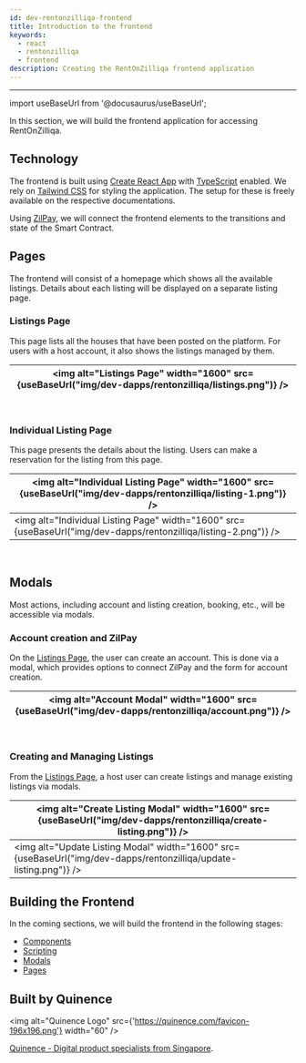 ```yaml
---
id: dev-rentonzilliqa-frontend
title: Introduction to the frontend
keywords:
  - react
  - rentonzilliqa
  - frontend
description: Creating the RentOnZilliqa frontend application
---
```


---

import useBaseUrl from '@docusaurus/useBaseUrl';

In this section, we will build the frontend application for accessing RentOnZilliqa.

## Technology

The frontend is built using [Create React App](https://github.com/facebook/create-react-app) with [TypeScript](https://www.typescriptlang.org) enabled. We rely on [Tailwind CSS](https://tailwindcss.com) for styling the application. The setup for these is freely available on the respective documentations.

Using [ZilPay](https://zilpay.io), we will connect the frontend elements to the transitions and state of the Smart Contract.

## Pages

The frontend will consist of a homepage which shows all the available listings. Details about each listing will be displayed on a separate listing page.

### Listings Page

This page lists all the houses that have been posted on the platform. For users with a host account, it also shows the listings managed by them.

| <img alt="Listings Page" width="1600" src={useBaseUrl("img/dev-dapps/rentonzilliqa/listings.png")} /> |
| ----------------------------------------------------------------------------------------------------- |

<br />

### Individual Listing Page

This page presents the details about the listing. Users can make a reservation for the listing from this page.

| <img alt="Individual Listing Page" width="1600" src={useBaseUrl("img/dev-dapps/rentonzilliqa/listing-1.png")} /> |
| ---------------------------------------------------------------------------------------------------------------- |
| <img alt="Individual Listing Page" width="1600" src={useBaseUrl("img/dev-dapps/rentonzilliqa/listing-2.png")} /> |

<br />

## Modals

Most actions, including account and listing creation, booking, etc., will be accessible via modals.

### Account creation and ZilPay

On the [Listings Page](#listings-page), the user can create an account. This is done via a modal, which provides options to connect ZilPay and the form for account creation.

| <img alt="Account Modal" width="1600" src={useBaseUrl("img/dev-dapps/rentonzilliqa/account.png")} /> |
| ---------------------------------------------------------------------------------------------------- |

<br />

### Creating and Managing Listings

From the [Listings Page](#listings-page), a host user can create listings and manage existing listings via modals.

| <img alt="Create Listing Modal" width="1600" src={useBaseUrl("img/dev-dapps/rentonzilliqa/create-listing.png")} /> |
| ------------------------------------------------------------------------------------------------------------------ |
| <img alt="Update Listing Modal" width="1600" src={useBaseUrl("img/dev-dapps/rentonzilliqa/update-listing.png")} /> |

## Building the Frontend

In the coming sections, we will build the frontend in the following stages:

- [Components](dev-rentonzilliqa-library.md)
- [Scripting](dev-rentonzilliqa-scripting.md)
- [Modals](dev-rentonzilliqa-modals.md)
- [Pages](dev-rentonzilliqa-pages.md)

## Built by Quinence

<img
alt="Quinence Logo"
src={'https://quinence.com/favicon-196x196.png'}
width="60"
/>

[Quinence - Digital product specialists from Singapore](https://quinence.com).
